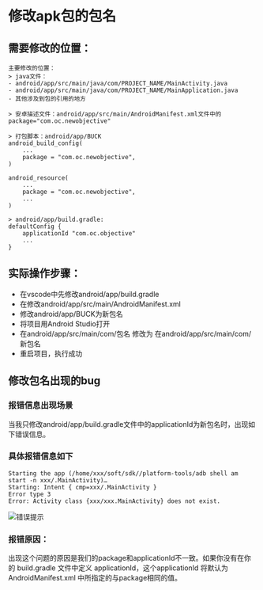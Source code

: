 # 修改apk包的包名

## 需要修改的位置：

```
主要修改的位置：
> java文件：
- android/app/src/main/java/com/PROJECT_NAME/MainActivity.java
- android/app/src/main/java/com/PROJECT_NAME/MainApplication.java
- 其他涉及到包的引用的地方

> 安卓描述文件：android/app/src/main/AndroidManifest.xml文件中的package="com.oc.newobjective"

> 打包脚本：android/app/BUCK
android_build_config(
    ...
    package = "com.oc.newobjective",
)

android_resource(
    ...
    package = "com.oc.newobjective",
    ...
)

> android/app/build.gradle:
defaultConfig {
    applicationId "com.oc.objective"
    ...
}

```

## 实际操作步骤：

- 在vscode中先修改android/app/build.gradle
- 在修改android/app/src/main/AndroidManifest.xml
- 修改android/app/BUCK为新包名
- 将项目用Android Studio打开
- 在android/app/src/main/com/包名 修改为 在android/app/src/main/com/新包名
- 重启项目，执行成功

## 修改包名出现的bug

### 报错信息出现场景

当我只修改android/app/build.gradle文件中的applicationId为新包名时，出现如下错误信息。

### 具体报错信息如下

```
Starting the app (/home/xxx/soft/sdk//platform-tools/adb shell am start -n xxx/.MainActivity)…
Starting: Intent { cmp=xxx/.MainActivity }
Error type 3
Error: Activity class {xxx/xxx.MainActivity} does not exist.
```
![错误提示]("./修改包名后不能执行.png")

### 报错原因：

出现这个问题的原因是我们的package和applicationId不一致。如果你没有在你的 build.gradle 文件中定义 applicationId，这个applicationId 将默认为 AndroidManifest.xml 中所指定的与package相同的值。
